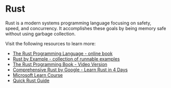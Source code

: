 # Rust

Rust is a modern systems programming language focusing on safety, speed, and concurrency. It accomplishes these goals by being memory safe without using garbage collection.

Visit the following resources to learn more:

- [The Rust Programming Language - online book](https://doc.rust-lang.org/book/)
- [Rust by Example - collection of runnable examples](https://doc.rust-lang.org/stable/rust-by-example/index.html)
- [The Rust Programming Book - Video Version](https://youtube.com/playlist?list=PLai5B987bZ9CoVR-QEIN9foz4QCJ0H2Y8)
- [Comprehensive Rust by Google - Learn Rust in 4 Days](https://google.github.io/comprehensive-rust/)
- [Microsoft Learn Course](https://learn.microsoft.com/en-us/training/paths/rust-first-steps/)
- [Quick Rust Guide](https://sivanaikk.github.io/rust/)
